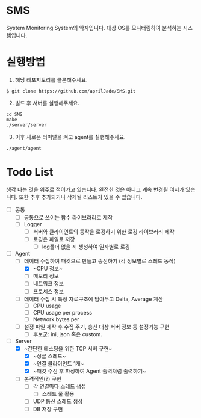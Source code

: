 # SMS
System Monitoring System의 약자입니다. 대상 OS를 모니터링하여 분석하는 시스템입니다.

# 실행방법
1. 해당 레포지토리를 클론해주세요.
 
`$ git clone https://github.com/aprilJade/SMS.git`

2. 빌드 후 서버를 실행해주세요.
```
cd SMS
make
./server/server
```
3. 이후 새로운 터미널을 켜고 agent를 실행해주세요.
```
./agent/agent
```

# Todo List
생각 나는 것을 위주로 적어가고 있습니다. 완전한 것은 아니고 계속 변경될 여지가 있습니다.
또한 추후 추가되거나 삭제될 리스트가 있을 수 있습니다.
- [ ] 공통
    - [ ] 공통으로 쓰이는 함수 라이브러리로 제작
    - [ ] Logger
        - [ ] 서버와 클라이언트의 동작을 로깅하기 위한 로깅 라이브러리 제작
        - [ ] 로깅은 파일로 저장
            - [ ] log폴더 없을 시 생성하여 일자별로 로깅
- [ ] Agent
    - [ ] 데이터 수집하여 패킷으로 만들고 송신하기 (각 정보별로 스레드 동작)
        - [x] ~CPU 정보~
        - [ ] 메모리 정보
        - [ ] 네트워크 정보
        - [ ] 프로세스 정보
    - [ ] 데이터 수집 시 특정 자료구조에 담아두고 Delta, Average 계산
        - [ ] CPU usage
        - [ ] CPU usage per process
        - [ ] Network bytes per
    - [ ] 설정 파일 제작 후 수집 주기, 송신 대상 서버 정보 등 설정기능 구현
        - [ ] 후보군: ini, json 혹은 custom.
- [ ] Server
    - [x] ~간단한 테스팅을 위한 TCP 서버 구현~
        - [x] ~싱글 스레드~
        - [x] ~연결 클라이언트 1개~
        - [x] ~패킷 수신 후 파싱하여 Agent 출력처럼 출력하기~
    - [ ] 본격적인(?) 구현
        - [ ] 각 연결마다 스레드 생성
            - [ ] 스레드 풀 활용
        - [ ] UDP 통신 스레드 생성
        - [ ] DB 저장 구현   